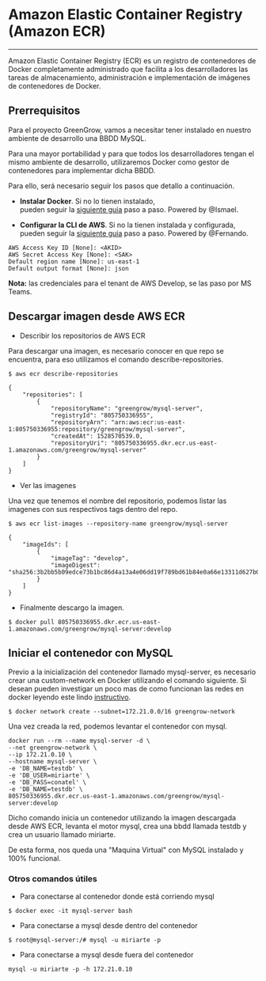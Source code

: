 Amazon Elastic Container Registry (Amazon ECR)
===

---

Amazon Elastic Container Registry (ECR) es un registro de contenedores de Docker completamente administrado que 
facilita a los desarrolladores las tareas de almacenamiento, administración e implementación de imágenes de 
contenedores de Docker.

Prerrequisitos 
---


Para el proyecto GreenGrow, vamos a necesitar tener instalado en 
nuestro ambiente de desarrollo una BBDD MySQL.

Para una mayor portabilidad y para que todos los desarrolladores
tengan el mismo ambiente de desarrollo, utilizaremos Docker como
gestor de contenedores para implementar dicha BBDD.

Para ello, será necesario seguir los pasos que detallo a continuación.

* **Instalar Docker**. Si no lo tienen instalado,  
pueden seguir la [siguiente guia](https://github.com/conapps/conapps-iot/blob/master/Desarrollo/claseDeDocker/20170801-Docker.md#instalaci%C3%B3n) paso a paso.
Powered by @Ismael.

* **Configurar la CLI de AWS**. Si no la tienen instalada y configurada, 
pueden seguir la [siguiente guia](https://github.com/conapps/conapps-iot/blob/master/AWS%20Cloud/S3/AWS_S3.md#l%C3%ADnea-de-comandos-de-amazon-s3) paso a paso.
Powered by @Fernando.

```
AWS Access Key ID [None]: <AKID>
AWS Secret Access Key [None]: <SAK>
Default region name [None]: us-east-1
Default output format [None]: json
```
**Nota:** las credenciales para el tenant de AWS Develop, se las paso por MS Teams.


Descargar imagen desde AWS ECR 
---

* Describir los repositorios de AWS ECR

Para descargar una imagen, es necesario conocer en que repo se encuentra,
para eso utilizamos el comando describe-repositories.
```
$ aws ecr describe-repositories

{
    "repositories": [
        {
            "repositoryName": "greengrow/mysql-server",
            "registryId": "805750336955",
            "repositoryArn": "arn:aws:ecr:us-east-1:805750336955:repository/greengrow/mysql-server",
            "createdAt": 1528570539.0,
            "repositoryUri": "805750336955.dkr.ecr.us-east-1.amazonaws.com/greengrow/mysql-server"
        }
    ]
}
```
* Ver las imagenes

Una vez que tenemos el nombre del repositorio, podemos listar las imagenes
con sus respectivos tags dentro del repo.
```
$ aws ecr list-images --repository-name greengrow/mysql-server

{
    "imageIds": [
        {
            "imageTag": "develop",
            "imageDigest": "sha256:3b2bb5b09edce73b1bc86d4a13a4e06dd19f789bd61b84e0a66e13311d627b0d"
        }
    ]
}
```
* Finalmente descargo la imagen.

```
$ docker pull 805750336955.dkr.ecr.us-east-1.amazonaws.com/greengrow/mysql-server:develop
```

Iniciar el contenedor con MySQL 
---

Previo a la inicialización del contenedor llamado mysql-server,
es necesario crear una custom-network en Docker utilizando el comando 
siguiente. Si desean pueden investigar un poco mas de como 
funcionan las redes en docker leyendo este lindo [instructivo](https://github.com/conapps/conapps-iot/blob/master/Desarrollo/claseDeDocker/20170807-Networking.md#networking).

```
$ docker network create --subnet=172.21.0.0/16 greengrow-network
```

Una vez creada la red, podemos levantar el contenedor con mysql.

```
docker run --rm --name mysql-server -d \
--net greengrow-network \
--ip 172.21.0.10 \
--hostname mysql-server \
-e 'DB_NAME=testdb' \
-e 'DB_USER=miriarte' \
-e 'DB_PASS=conatel' \
-e 'DB_NAME=testdb' \
805750336955.dkr.ecr.us-east-1.amazonaws.com/greengrow/mysql-server:develop
```
Dicho comando inicia un contenedor utilizando la imagen descargada desde AWS ECR,
levanta el motor mysql, crea una bbdd llamada testdb y crea un usuario llamado miriarte.

De esta forma, nos queda una "Maquina Virtual" con MySQL instalado y 100% funcional. 

### Otros comandos útiles

- Para conectarse al contenedor donde está corriendo mysql
```
$ docker exec -it mysql-server bash
```

- Para conectarse a mysql desde dentro del contenedor
```
$ root@mysql-server:/# mysql -u miriarte -p
```

- Para conectarse a mysql desde fuera del contenedor
```
mysql -u miriarte -p -h 172.21.0.10
```
